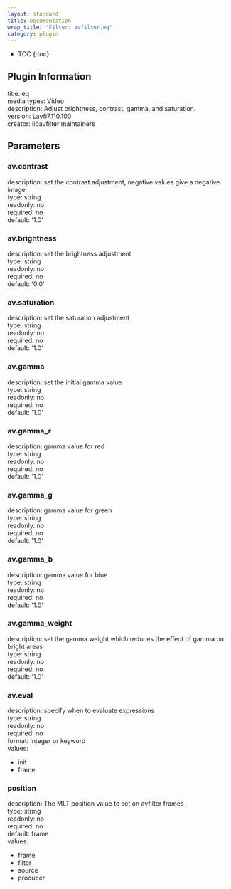 ```yaml
---
layout: standard
title: Documentation
wrap_title: "Filter: avfilter.eq"
category: plugin
---
```

* TOC
{:toc}

## Plugin Information

title: eq  
media types:
Video  
description: Adjust brightness, contrast, gamma, and saturation.  
version: Lavfi7.110.100  
creator: libavfilter maintainers  

## Parameters

### av.contrast

  
description:
set the contrast adjustment, negative values give a negative image  
type: string  
readonly: no  
required: no  
default: '1.0'  

### av.brightness

  
description:
set the brightness adjustment  
type: string  
readonly: no  
required: no  
default: '0.0'  

### av.saturation

  
description:
set the saturation adjustment  
type: string  
readonly: no  
required: no  
default: '1.0'  

### av.gamma

  
description:
set the initial gamma value  
type: string  
readonly: no  
required: no  
default: '1.0'  

### av.gamma_r

  
description:
gamma value for red  
type: string  
readonly: no  
required: no  
default: '1.0'  

### av.gamma_g

  
description:
gamma value for green  
type: string  
readonly: no  
required: no  
default: '1.0'  

### av.gamma_b

  
description:
gamma value for blue  
type: string  
readonly: no  
required: no  
default: '1.0'  

### av.gamma_weight

  
description:
set the gamma weight which reduces the effect of gamma on bright areas  
type: string  
readonly: no  
required: no  
default: '1.0'  

### av.eval

  
description:
specify when to evaluate expressions  
type: string  
readonly: no  
required: no  
format: integer or keyword  
values:  

* init
* frame

### position

  
description:
The MLT position value to set on avfilter frames  
type: string  
readonly: no  
required: no  
default: frame  
values:  

* frame
* filter
* source
* producer

